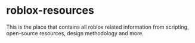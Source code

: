 # roblox-resources
This is the place that contains all roblox related information from scripting, open-source resources, design methodology and more.

